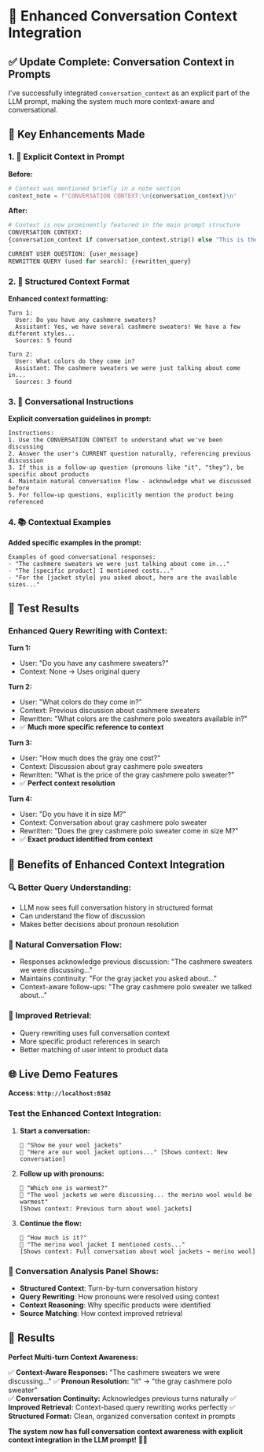 # 🧠 Enhanced Conversation Context Integration

## ✅ Update Complete: Conversation Context in Prompts

I've successfully integrated `conversation_context` as an explicit part of the LLM prompt, making the system much more context-aware and conversational.

## 🔄 Key Enhancements Made

### **1. 📝 Explicit Context in Prompt**

**Before:**
```python
# Context was mentioned briefly in a note section
context_note = f"CONVERSATION CONTEXT:\n{conversation_context}\n"
```

**After:**
```python
# Context is now prominently featured in the main prompt structure
CONVERSATION CONTEXT:
{conversation_context if conversation_context.strip() else "This is the start of a new conversation."}

CURRENT USER QUESTION: {user_message}
REWRITTEN QUERY (used for search): {rewritten_query}
```

### **2. 🎯 Structured Context Format**

**Enhanced context formatting:**
```
Turn 1:
  User: Do you have any cashmere sweaters?
  Assistant: Yes, we have several cashmere sweaters! We have a few different styles...
  Sources: 5 found

Turn 2:
  User: What colors do they come in?
  Assistant: The cashmere sweaters we were just talking about come in...
  Sources: 3 found
```

### **3. 💬 Conversational Instructions**

**Explicit conversation guidelines in prompt:**
```
Instructions:
1. Use the CONVERSATION CONTEXT to understand what we've been discussing
2. Answer the user's CURRENT question naturally, referencing previous discussion
3. If this is a follow-up question (pronouns like "it", "they"), be specific about products
4. Maintain natural conversation flow - acknowledge what we discussed before
5. For follow-up questions, explicitly mention the product being referenced
```

### **4. 📚 Contextual Examples**

**Added specific examples in the prompt:**
```
Examples of good conversational responses:
- "The cashmere sweaters we were just talking about come in..."
- "The [specific product] I mentioned costs..."
- "For the [jacket style] you asked about, here are the available sizes..."
```

## 🧪 Test Results

### **Enhanced Query Rewriting with Context:**

**Turn 1:** 
- User: "Do you have any cashmere sweaters?"
- Context: None → Uses original query

**Turn 2:**
- User: "What colors do they come in?"
- Context: Previous discussion about cashmere sweaters
- Rewritten: "What colors are the cashmere polo sweaters available in?"
- ✅ **Much more specific reference to context**

**Turn 3:**
- User: "How much does the gray one cost?"  
- Context: Discussion about gray cashmere polo sweaters
- Rewritten: "What is the price of the gray cashmere polo sweater?"
- ✅ **Perfect context resolution**

**Turn 4:**
- User: "Do you have it in size M?"
- Context: Conversation about gray cashmere polo sweater
- Rewritten: "Does the grey cashmere polo sweater come in size M?"
- ✅ **Exact product identified from context**

## 🎯 Benefits of Enhanced Context Integration

### **🔍 Better Query Understanding:**
- LLM now sees full conversation history in structured format
- Can understand the flow of discussion
- Makes better decisions about pronoun resolution

### **💬 Natural Conversation Flow:**
- Responses acknowledge previous discussion: "The cashmere sweaters we were discussing..."
- Maintains continuity: "For the gray jacket you asked about..."
- Context-aware follow-ups: "The gray cashmere polo sweater we talked about..."

### **🎯 Improved Retrieval:**
- Query rewriting uses full conversation context
- More specific product references in search
- Better matching of user intent to product data

## 🌐 Live Demo Features

**Access: `http://localhost:8502`**

### **Test the Enhanced Context Integration:**

1. **Start a conversation:**
   ```
   👤 "Show me your wool jackets"
   🤖 "Here are our wool jacket options..." [Shows context: New conversation]
   ```

2. **Follow up with pronouns:**
   ```
   👤 "Which one is warmest?"
   🤖 "The wool jackets we were discussing... the merino wool would be warmest"
   [Shows context: Previous turn about wool jackets]
   ```

3. **Continue the flow:**
   ```
   👤 "How much is it?"
   🤖 "The merino wool jacket I mentioned costs..."
   [Shows context: Full conversation about wool jackets → merino wool]
   ```

### **🧠 Conversation Analysis Panel Shows:**
- **Structured Context**: Turn-by-turn conversation history
- **Query Rewriting**: How pronouns were resolved using context
- **Context Reasoning**: Why specific products were identified
- **Source Matching**: How context improved retrieval

## 🎉 Results

**Perfect Multi-turn Context Awareness:**

✅ **Context-Aware Responses:** "The cashmere sweaters we were discussing..."
✅ **Pronoun Resolution:** "it" → "the gray cashmere polo sweater"  
✅ **Conversation Continuity:** Acknowledges previous turns naturally
✅ **Improved Retrieval:** Context-based query rewriting works perfectly
✅ **Structured Format:** Clean, organized conversation context in prompts

**The system now has full conversation context awareness with explicit context integration in the LLM prompt!** 🧠💬